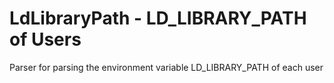 LdLibraryPath - LD_LIBRARY_PATH of Users
========================================

Parser for parsing the environment variable LD_LIBRARY_PATH of each user